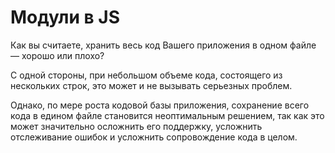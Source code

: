 # Модули в JS

Как вы считаете, хранить весь код Вашего приложения в одном файле — хорошо или плохо?

С одной стороны, при небольшом объеме кода, состоящего из нескольких строк, это может и не вызывать серьезных проблем. 

Однако, по мере роста кодовой базы приложения, сохранение всего кода в едином файле становится неоптимальным решением, так как это может значительно осложнить его поддержку, усложнить отслеживание ошибок и усложнить сопровождение кода в целом.